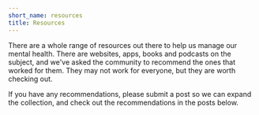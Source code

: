 ```yaml
---
short_name: resources
title: Resources
---
```


There are a whole range of resources out there to help us manage our mental health.
There are websites, apps, books and podcasts on the subject, and we've asked the community
to recommend the ones that worked for them. They may not work for everyone, but they are worth
checking out.

If you have any recommendations, please submit a post so we can expand the collection,
and check out the recommendations in the posts below.

